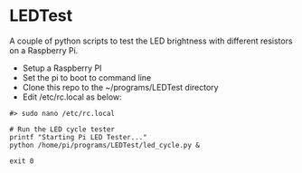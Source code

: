 # LEDTest

A couple of python scripts to test the LED brightness with different resistors on a Raspberry Pi.

* Setup a Raspberry PI
* Set the pi to boot to command line
* Clone this repo to the ~/programs/LEDTest directory
* Edit /etc/rc.local as below:

```
#> sudo nano /etc/rc.local

# Run the LED cycle tester
printf "Starting Pi LED Tester..."
python /home/pi/programs/LEDTest/led_cycle.py &

exit 0
```

